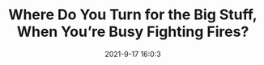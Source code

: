 ---
"title": "Where Do You Turn for the Big Stuff, When You’re Busy Fighting Fires?"
"date": "2021-9-17 16:0:3"
"feed_name": "INDUSTRYWEEK"
"feed_website": "https://www.industryweek.com/"
"feed_rss": "https://www.industryweek.com/__rss/website-scheduled-content.xml?input=%7B%22sectionAlias%22%3A%22home%22%7D"
"link": "https://www.industryweek.com/leadership/strategic-planning-execution/article/21175701/where-do-you-turn-for-the-big-stuff-when-youre-busy-fighting-fires"
"file": "_posts/2021-1-1-d6b74c97e59301347bc270a174da0db7b3907bc9.md"
"accident": "1"
"drilling": "0"
"dead": "0"
"injured": "0"
---